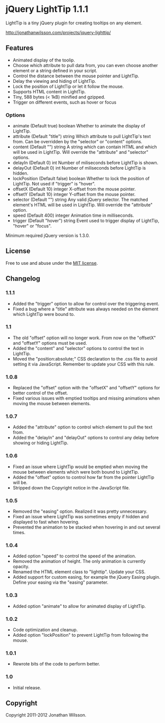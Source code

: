 # jQuery LightTip 1.1.1
LightTip is a tiny jQuery plugin for creating tooltips on any element.

http://jonathanwilsson.com/projects/jquery-lighttip/

## Features
* Animated display of the toolip.
* Choose which attribute to pull data from, you can even choose another element or a string defined in your script.
* Control the distance between the mouse pointer and LightTip.
* Delay the viewing and hiding of LightTip.
* Lock the position of LightTip or let it follow the mouse.
* Supports HTML content in LightTip.
* Tiny, 588 bytes (< 1kB) minified and gzipped.
* Trigger on different events, such as hover or focus

### Options
* animate (Default true) boolean Whether to animate the display of LightTip.
* attribute (Default "title") string Which attribute to pull LightTip's text from. Can be overridden by the "selector" or "content" options.
* content (Default "") string A string which can contain HTML and which will be used in LightTip. Will override the "attribute" and "selector" options.
* delayIn (Default 0) int Number of miliseconds before LightTip is shown.
* delayOut (Default 0) int Number of miliseconds before LightTip is hidden.
* lockPosition (Default false) boolean Whether to lock the position of LightTip. Not used if "trigger" is "hover".
* offsetX (Default 10) integer X-offset from the mouse pointer.
* offsetY (Default 10) integer Y-offset from the mouse pointer.
* selector (Default "") string Any valid jQuery selector. The matched element's HTML will be used in LightTip. Will override the "attribute" option.
* speed (Default 400) integer Animation time in milliseconds.
* trigger (Default "hover") string Event used to trigger display of LightTip, "hover" or "focus".

Minimum required jQuery version is 1.3.0.

## License
Free to use and abuse under the [MIT license](http://www.opensource.org/licenses/mit-license.php).

## Changelog
### 1.1.1
* Added the "trigger" option to allow for control over the triggering event.
* Fixed a bug where a "title" attribute was always needed on the element which LightTip were bound to.

### 1.1
* The old "offset" option will no longer work. From now on the "offsetX" and "offsetY" options must be used.
* Added the "content" and "selector" options to control the text in LightTip.
* Moved the "position:absolute;" CSS declaration to the .css file to avoid setting it via JavaScript. Remember to update your CSS with this rule.

### 1.0.8
* Replaced the "offset" option with the "offsetX" and "offsetY" options for better control of the offset.
* Fixed various issues with emptied tooltips and missing animations when moving the mouse between elements.

### 1.0.7
* Added the "attribute" option to control which element to pull the text from.
* Added the "delayIn" and "delayOut" options to control any delay before showing or hiding LightTip.

### 1.0.6
* Fixed an issue where LightTip would be emptied when moving the mouse between elements which were both bound to LightTip.
* Added the "offset" option to control how far from the pointer LightTip will be.
* Stripped down the Copyright notice in the JavaScript file.

### 1.0.5
* Removed the "easing" option. Realized it was pretty unnecessary.
* Fixed an issue where LightTip was sometimes empty if hidden and displayed to fast when hovering.
* Prevented the animation to be stacked when hovering in and out several times.

### 1.0.4
* Added option "speed" to control the speed of the animation.
* Removed the animation of height. The only animation is currently opacity.
* Renamed the HTML element class to "lighttip". Update your CSS.
* Added support for custom easing, for example the jQuery Easing plugin. Define your easing via the "easing" parameter.

### 1.0.3
* Added option "animate" to allow for animated display of LightTip.

### 1.0.2
* Code optimization and cleanup.
* Added option "lockPosition" to prevent LightTip from following the mouse.

### 1.0.1
* Rewrote bits of the code to perform better.

### 1.0
* Initial release.

## Copyright
Copyright 2011-2012 Jonathan Wilsson.